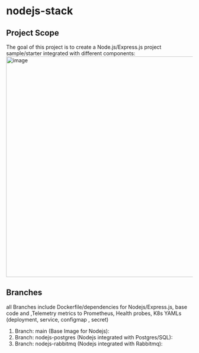 # nodejs-stack
## Project Scope
The goal of this project is to create a Node.js/Express.js project sample/starter integrated with different components: 
<img width="595" alt="image" src="https://user-images.githubusercontent.com/22165556/216602367-8bc84804-4227-431d-b25f-76ad61614fec.png">

## Branches
all Branches include Dockerfile/dependencies for Nodejs/Express.js, base code and ,Telemetry metrics to Prometheus,  Health probes, K8s YAMLs (deployment, service, configmap , secret) <br />

1) Branch: main (Base Image for Nodejs):  <br />
2) Branch: nodejs-postgres (Nodejs integrated with Postgres/SQL):  <br />
3) Branch: nodejs-rabbitmq (Nodejs integrated with Rabbitmq): <br />
